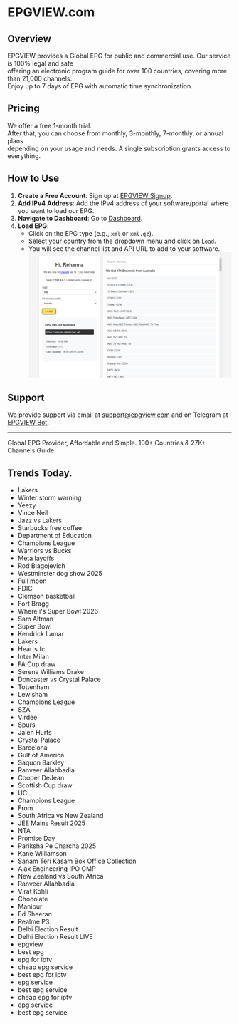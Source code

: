 # EPGVIEW.com



## Overview
EPGVIEW provides a Global EPG for public and commercial use. Our service is 100% legal and safe\
offering an electronic program guide for over 100 countries, covering more than 21,000 channels.\
Enjoy up to 7 days of EPG with automatic time synchronization.

## Pricing
We offer a free 1-month trial. \
After that, you can choose from monthly, 3-monthly, 7-monthly, or annual plans \
depending on your usage and needs. A single subscription grants access to everything.

## How to Use
1. **Create a Free Account**: Sign up at [EPGVIEW Signup](https://epgview.com/signup.php).
2. **Add IPv4 Address**: Add the IPv4 address of your software/portal where you want to load our EPG.
3. **Navigate to Dashboard**: Go to [Dashboard](https://epgview.com/dashboard.php).
4. **Load EPG**:
   - Click on the EPG type (e.g., `xml` or `xml.gz`).
   - Select your country from the dropdown menu and click on `Load`.
   - You will see the channel list and API URL to add to your software.
![EPGVIEW](img/dashboard.png)
## Support
We provide support via email at [support@epgview.com](mailto:support@epgview.com) and on Telegram at [EPGVIEW Bot](https://t.me/epgview_bot).

---

Global EPG Provider, Affordable and Simple. 100+ Countries & 27K+ Channels Guide.

## Trends Today.

- Lakers
- Winter storm warning
- Yeezy
- Vince Neil
- Jazz vs Lakers
- Starbucks free coffee
- Department of Education
- Champions League
- Warriors vs Bucks
- Meta layoffs
- Rod Blagojevich
- Westminster dog show 2025
- Full moon
- FDIC
- Clemson basketball
- Fort Bragg
- Where i's Super Bowl 2026
- Sam Altman
- Super Bowl
- Kendrick Lamar
- Lakers
- Hearts fc
- Inter Milan
- FA Cup draw
- Serena Williams Drake
- Doncaster vs Crystal Palace
- Tottenham
- Lewisham
- Champions League
- SZA
- Virdee
- Spurs
- Jalen Hurts
- Crystal Palace
- Barcelona
- Gulf of America
- Saquon Barkley
- Ranveer Allahbadia
- Cooper DeJean
- Scottish Cup draw
- UCL
- Champions League
- From
- South Africa vs New Zealand
- JEE Mains Result 2025
- NTA
- Promise Day
- Pariksha Pe Charcha 2025
- Kane Williamson
- Sanam Teri Kasam Box Office Collection
- Ajax Engineering IPO GMP
- New Zealand vs South Africa
- Ranveer Allahbadia
- Virat Kohli
- Chocolate
- Manipur
- Ed Sheeran
- Realme P3
- Delhi Election Result
- Delhi Election Result LIVE
- epgview
- best epg
- epg for iptv
- cheap epg service
- best epg for iptv
- epg service
- best epg service
- cheap epg for iptv
- epg service
- best epg service
